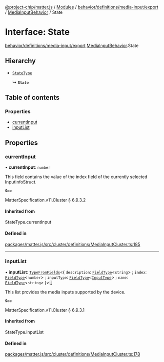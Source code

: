 [@project-chip/matter.js](../README.md) / [Modules](../modules.md) / [behavior/definitions/media-input/export](../modules/behavior_definitions_media_input_export.md) / [MediaInputBehavior](../modules/behavior_definitions_media_input_export.MediaInputBehavior.md) / State

# Interface: State

[behavior/definitions/media-input/export](../modules/behavior_definitions_media_input_export.md).[MediaInputBehavior](../modules/behavior_definitions_media_input_export.MediaInputBehavior.md).State

## Hierarchy

- [`StateType`](../modules/behavior_definitions_media_input_export._internal_.md#statetype)

  ↳ **`State`**

## Table of contents

### Properties

- [currentInput](behavior_definitions_media_input_export.MediaInputBehavior.State.md#currentinput)
- [inputList](behavior_definitions_media_input_export.MediaInputBehavior.State.md#inputlist)

## Properties

### currentInput

• **currentInput**: `number`

This field contains the value of the index field of the currently selected InputInfoStruct.

**`See`**

MatterSpecification.v11.Cluster § 6.9.3.2

#### Inherited from

StateType.currentInput

#### Defined in

[packages/matter.js/src/cluster/definitions/MediaInputCluster.ts:185](https://github.com/project-chip/matter.js/blob/558e12c94a201592c28c7bc0743705360b3e5ca6/packages/matter.js/src/cluster/definitions/MediaInputCluster.ts#L185)

___

### inputList

• **inputList**: [`TypeFromFields`](../modules/tlv_export.md#typefromfields)\<\{ `description`: [`FieldType`](tlv_export.FieldType.md)\<`string`\> ; `index`: [`FieldType`](tlv_export.FieldType.md)\<`number`\> ; `inputType`: [`FieldType`](tlv_export.FieldType.md)\<[`InputType`](../enums/cluster_export.MediaInput.InputType.md)\> ; `name`: [`FieldType`](tlv_export.FieldType.md)\<`string`\>  }\>[]

This list provides the media inputs supported by the device.

**`See`**

MatterSpecification.v11.Cluster § 6.9.3.1

#### Inherited from

StateType.inputList

#### Defined in

[packages/matter.js/src/cluster/definitions/MediaInputCluster.ts:178](https://github.com/project-chip/matter.js/blob/558e12c94a201592c28c7bc0743705360b3e5ca6/packages/matter.js/src/cluster/definitions/MediaInputCluster.ts#L178)
